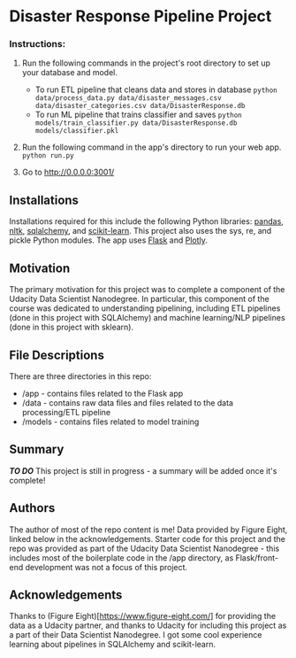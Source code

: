 # Disaster Response Pipeline Project

### Instructions:
1. Run the following commands in the project's root directory to set up your database and model.

    - To run ETL pipeline that cleans data and stores in database
        `python data/process_data.py data/disaster_messages.csv data/disaster_categories.csv data/DisasterResponse.db`
    - To run ML pipeline that trains classifier and saves
        `python models/train_classifier.py data/DisasterResponse.db models/classifier.pkl`

2. Run the following command in the app's directory to run your web app.
    `python run.py`

3. Go to http://0.0.0.0:3001/

## Installations
Installations required for this include the following Python libraries: [pandas](https://pandas.pydata.org/), [nltk](https://www.nltk.org/), [sqlalchemy](https://www.sqlalchemy.org/), and [scikit-learn](https://scikit-learn.org/stable/). This project also uses the sys, re, and pickle Python modules. The app uses [Flask](http://flask.pocoo.org/) and [Plotly](https://plot.ly/).

## Motivation
The primary motivation for this project was to complete a component of the Udacity Data Scientist Nanodegree. In particular, this component of the course was dedicated to understanding pipelining, including ETL pipelines (done in this project with SQLAlchemy) and machine learning/NLP pipelines (done in this project with sklearn).

## File Descriptions
There are three directories in this repo:
- /app - contains files related to the Flask app
- /data - contains raw data files and files related to the data processing/ETL pipeline
- /models - contains files related to model training

## Summary
***TO DO*** This project is still in progress - a summary will be added once it's complete!

## Authors
The author of most of the repo content is me! Data provided by Figure Eight, linked below in the acknowledgements. Starter code for this project and the repo was provided as part of the Udacity Data Scientist Nanodegree - this includes most of the boilerplate code in the /app directory, as Flask/front-end development was not a focus of this project.

## Acknowledgements
Thanks to (Figure Eight)[https://www.figure-eight.com/] for providing the data as a Udacity partner, and thanks to Udacity for including this project as a part of their Data Scientist Nanodegree. I got some cool experience learning about pipelines in SQLAlchemy and scikit-learn.
